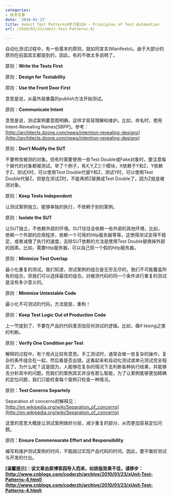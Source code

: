 ```yaml
---
categories:
- 技术文章
date: '2010-01-23'
title: 《xUnit Test Patterns》学习笔记4 - Principles of Test Automation
url: /2010/01/23/xUnit-Test-Patterns-4/

---
```



自动化测试过程中，有一些基本的原则，就如同宣言(Manifesto)。由于大部分的原则在前面其实都提到的，因此，有的不做太多说明了。

原则：**Write the Tests First**

原则：**Design for Testability**

原则：**Use the Front Door First**

意思是说，从最外层暴露的publish方法开始测试。

原则：**Communicate Intent**

意思是说，测试案例要意图明确，这样才容易理解和维护。比如，命名时，使用Intent-Revealing Names[SBPP]。参考：[http://architects.dzone.com/news/intention-revealing-designs](http://architects.dzone.com/news/intention-revealing-designs)

原则：**Don&#8217;t Modify the SUT**

不要修改被测的对象。但有时需要使用一些Test Double或Fake对象时，要注意每个替代的对象都被测试。举了个例子，有X,Y,Z三个模块，X依赖于Y和Z，Y依赖于Z，测试X时，可以使用Test Double代替Y和Z，测试Y时，可以使用Test Double代替Z，但是在测试Z时，不能再把Z替换成Test Double了，因为Z就是被测对象。

原则：**Keep Tests Independent**

让测试案例独立，能够单独的执行，不依赖于别的案例。

原则：**Isolate the SUT**

让SUT独立，不依赖外部的环境。SUT往往会依赖一些外部的其他环境，比如，依赖一个外部的应用程序，依赖一个可用的http服务器等等。这使得测试变得不稳定，或者减慢了执行的速度。去除SUT依赖的方法是使用Test Double替换掉外部的因素。比如，需要http服务器，可以自己搭一个假的http服务器。

原则：**Minimize Test Overlap**

最小化重复的测试。我们知道，测试案例的组合是无穷无尽的，我们不可能覆盖所有的组合。但我们可以选择最佳的组合。对被测代码的同一个条件进行重复的测试是没有多少意义的。

原则：**Minimize Untestable Code**

最小化不可测试的代码，方法就是，重构！

原则：**Keep Test Logic Out of Production Code**

上一节提到了，不要在产品的代码里添加任何测试的逻辑。比如，像if tesing之类的判断。

原则：**Verify One Condition per Test**

解释的过程中，有个观点比较有意思。手工测试时，通常会做一些复杂的操作，复杂的条件组合在一起，然后看是否出错。这看起来和自动化测试或单元测试完全相反了，为什么呢？这是因为，人能够在复杂的情况下去判断各种执行结果，并能够去分析其中的问题。而我们的案例其实并没有那么智能，为了让案例能够更加精确的定位问题，我们只能检查每个案例只检查一种情况。

原则：**Test Conerns Separtely**

Separation of concerns的解释见：[http://en.wikipedia.org/wiki/Separation_of_concerns](http://en.wikipedia.org/wiki/Separation_of_concerns)

这里的意思大概是让测试案例做好分层，减少重复的部分，从而更加容易定位问题。

原则：**Ensure Commensurate Effort and Responsibility**

编写和维护测试案例的时间，不能超过实现产品代码的时间。因此，要平衡好测试与开发的付出。

**[温馨提示]：该文章由原博客园导入而来，如排版效果不佳，请移步：[http://www.cnblogs.com/coderzh/archive/2010/01/23/xUnit-Test-Patterns-4.html](http://www.cnblogs.com/coderzh/archive/2010/01/23/xUnit-Test-Patterns-4.html)**